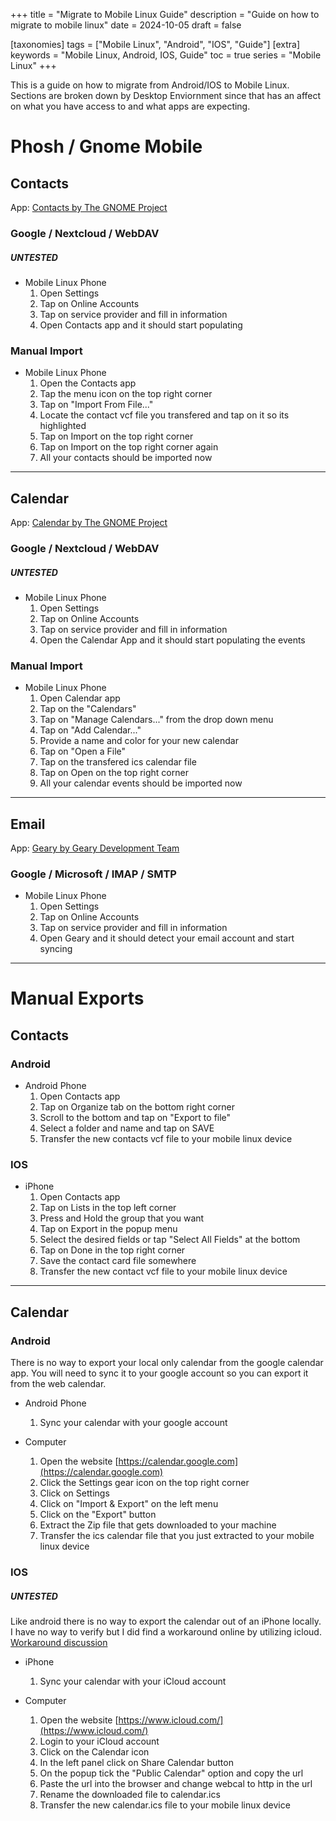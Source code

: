 +++
title = "Migrate to Mobile Linux Guide"
description = "Guide on how to migrate to mobile linux"
date = 2024-10-05
draft = false

[taxonomies]
tags = ["Mobile Linux", "Android", "IOS", "Guide"]
[extra]
keywords = "Mobile Linux, Android, IOS, Guide"
toc = true
series = "Mobile Linux"
+++

This is a guide on how to migrate from Android/IOS to Mobile Linux. Sections are broken down by Desktop Enviornment since that has an affect on what you have access to and what apps are expecting.

# Phosh / Gnome Mobile

## Contacts

App: [Contacts by The GNOME Project](https://flathub.org/apps/org.gnome.Contacts)

### Google / Nextcloud / WebDAV

##### UNTESTED #####

- Mobile Linux Phone
    1. Open Settings
    2. Tap on Online Accounts
    3. Tap on service provider and fill in information
    4. Open Contacts app and it should start populating

### Manual Import

- Mobile Linux Phone
    1. Open the Contacts app
    2. Tap the menu icon on the top right corner
    3. Tap on "Import From File..."
    4. Locate the contact vcf file you transfered and tap on it so its highlighted
    5. Tap on Import on the top right corner
    6. Tap on Import on the top right corner again
    7. All your contacts should be imported now


---


## Calendar

App: [Calendar by The GNOME Project](https://flathub.org/apps/org.gnome.Calendar)

### Google / Nextcloud / WebDAV

##### UNTESTED #####

- Mobile Linux Phone
    1. Open Settings
    2. Tap on Online Accounts
    3. Tap on service provider and fill in information
    4. Open the Calendar App and it should start populating the events


### Manual Import

- Mobile Linux Phone
    1. Open Calendar app
    2. Tap on the "Calendars" 
    3. Tap on "Manage Calendars..." from the drop down menu
    4. Tap on "Add Calendar..."
    5. Provide a name and color for your new calendar
    6. Tap on "Open a File"
    7. Tap on the transfered ics calendar file
    8. Tap on Open on the top right corner
    9. All your calendar events should be imported now


---


## Email

App: [Geary by Geary Development Team](https://flathub.org/apps/org.gnome.Geary)

### Google / Microsoft / IMAP / SMTP

- Mobile Linux Phone
    1. Open Settings
    2. Tap on Online Accounts
    3. Tap on service provider and fill in information
    4. Open Geary and it should detect your email account and start syncing

---

# Manual Exports

## Contacts

### Android

- Android Phone
    1. Open Contacts app
    2. Tap on Organize tab on the bottom right corner
    3. Scroll to the bottom and tap on "Export to file"
    4. Select a folder and name and tap on SAVE
    5. Transfer the new contacts vcf file to your mobile linux device

### IOS

- iPhone
    1. Open Contacts app
    2. Tap on Lists in the top left corner
    3. Press and Hold the group that you want
    4. Tap on Export in the popup menu
    5. Select the desired fields or tap "Select All Fields" at the bottom
    6. Tap on Done in the top right corner
    7. Save the contact card file somewhere
    8. Transfer the new contact vcf file to your mobile linux device


---


## Calendar

### Android

There is no way to export your local only calendar from the google calendar app. You will need to sync it to your google account so you can export it from the web calendar.

- Android Phone
    1. Sync your calendar with your google account

- Computer
    1. Open the website [https://calendar.google.com](https://calendar.google.com)
    2. Click the Settings gear icon on the top right corner
    3. Click on Settings
    4. Click on "Import & Export" on the left menu
    5. Click on the "Export" button
    6. Extract the Zip file that gets downloaded to your machine
    7. Transfer the ics calendar file that you just extracted to your mobile linux device


### IOS

##### UNTESTED #####

Like android there is no way to export the calendar out of an iPhone locally. I have no way to verify but I did find a workaround online by utilizing icloud. [Workaround discussion](https://discussions.apple.com/thread/8370609?sortBy=rank)

- iPhone
    1. Sync your calendar with your iCloud account

- Computer
    1. Open the website [https://www.icloud.com/](https://www.icloud.com/)
    2. Login to your iCloud account
    3. Click on the Calendar icon
    4. In the left panel click on Share Calendar button
    5. On the popup tick the "Public Calendar" option and copy the url
    6. Paste the url into the browser and change webcal to http in the url
    7. Rename the downloaded file to calendar.ics
    8. Transfer the new calendar.ics file to your mobile linux device
